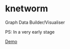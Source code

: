 # knetworm

Graph Data Builder/Visualiser

PS: In a very early stage


[Demo](https://knetworm.netlify.app/)
